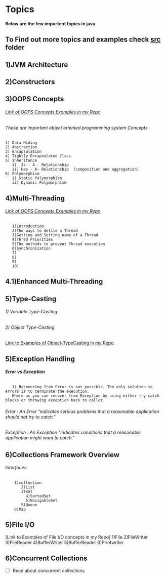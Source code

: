 # Topics
#### **Below are the few importent topics in java**
##  **To Find out more topics and examples check [src](https://github.com/kattakapilkumar/Java/tree/master/src) folder**
 ## 1)JVM Architecture
 ## 2)Constructors
 
 ## 3)OOPS Concepts
###### [Link of OOPS Concepts Examples in my Repo](https://github.com/kattakapilkumar/Java/tree/master/src/oops_concepts)
######    These are important object oriented programming system Concepts <br />
    1) Data Hiding
    2) Abstraction
    3) Encapsulation
    4) Tightly Encapsulated Class
    5) Inheritance
       i)  Is - A - Relationship
       ii) Has - A- Relationship  (composition and aggregation)
    6) Polymorphism
       i) Static Polymorphism
       ii) Dynamic Polymorphism
  ## 4)Multi-Threading
  ###### [Link of OOPS Concepts Examples in my Repo](https://github.com/kattakapilkumar/Java/tree/master/src/oops_concepts)
       1)Introduction
       2)The ways to defile a Thread
       3)Getting and Setting name of a Thread
       4)Thred Priorities
       5)The methods to prevent Thread execution
       6)Synchronization
       7)
       8)
       9)
       10)
  ## 4.1)Enhanced Multi-Threading
  ## 5)Type-Casting
######     1) Variable Type-Casting

######     2) Object Type-Casting
[Link to Examples of Object-TypeCasting in my Repo](https://github.com/kattakapilkumar/Java/tree/master/src/object_TypeCasting).

 ## 5)Exception Handling 
 ###### **Error vs Exception**
       1) Recovering from Error is not possible. The only solution to errors is to terminate the execution. 
       Where as you can recover from Exception by using either try-catch blocks or throwing exception back to caller.
######  Error : An Error "indicates serious problems that a reasonable application should not try to catch."
######  Exception : An Exception "indicates conditions that a reasonable application might want to catch."
           
 ## 6)Collections Framework Overview
 ###### Interfaces 
        1)collection
           2)List
           3)Set
             4)SortedSet
             5)NavigableSet
           5)Queue
        6)Map 
           
          
 ## 5)File I/O
 [Link to Examples of File I/O concepts in my Repo]
         1)File
         2)FileWriter
         3)FileReader
         4)BufferWriter
         5)BufferReader
         6)Printwriter
       
 ## 6)Concurrent Collections
- [ ] Read about concurrent collections

    
